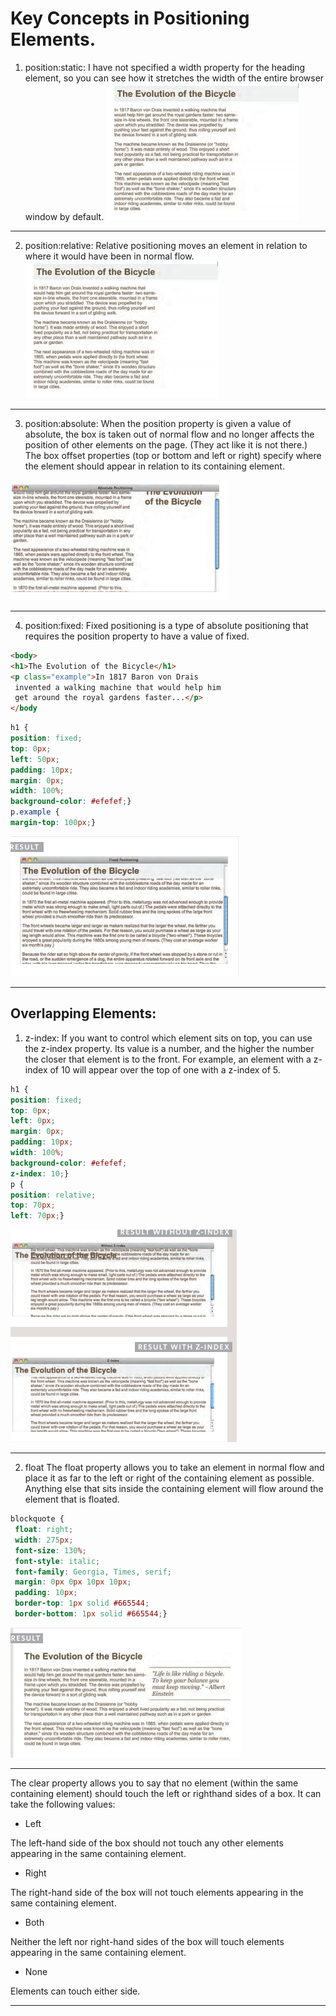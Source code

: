 # Key Concepts in Positioning Elements.
1. position:static:
I have not specified a width
property for the heading
element, so you can see how it
stretches the width of the entire
browser window by default.
![image8.1](./img/img8.1.png)
_____________
2. position:relative:
Relative positioning moves an
element in relation to where it
would have been in normal flow.
![image8.2](./img/img8.2.png)
____
3. position:absolute:
When the position property
is given a value of absolute,
the box is taken out of normal
flow and no longer affects the
position of other elements on
the page. (They act like it is not
there.)
The box offset properties (top
or bottom and left or right)
specify where the element
should appear in relation to its
containing element.

![image8.3](./img/img8.3.png)
____
4. position:fixed:
Fixed positioning is a type
of absolute positioning that
requires the position property
to have a value of fixed.
```html
<body>
<h1>The Evolution of the Bicycle</h1>
<p class="example">In 1817 Baron von Drais
 invented a walking machine that would help him
 get around the royal gardens faster...</p>
</body
```
``` css
h1 {
position: fixed;
top: 0px;
left: 50px;
padding: 10px;
margin: 0px;
width: 100%;
background-color: #efefef;}
p.example {
margin-top: 100px;}
```
![image8.4](./img/img8.4.png)
____
## Overlapping Elements:
1. z-index:
If you want to control which
element sits on top, you can use
the z-index property. Its value
is a number, and the higher the
number the closer that element
is to the front. For example, an
element with a z-index of 10
will appear over the top of one
with a z-index of 5.
```css
h1 {
position: fixed;
top: 0px;
left: 0px;
margin: 0px;
padding: 10px;
width: 100%;
background-color: #efefef;
z-index: 10;}
p {
position: relative;
top: 70px;
left: 70px;}
```
![image8.5](./img/img8.5.png)
_____
2. float
The float property allows you
to take an element in normal
flow and place it as far to the
left or right of the containing
element as possible.
Anything else that sits inside
the containing element will
flow around the element that is
floated.
```css
blockquote {
 float: right;
 width: 275px;
 font-size: 130%;
 font-style: italic;
 font-family: Georgia, Times, serif;
 margin: 0px 0px 10px 10px;
 padding: 10px;
 border-top: 1px solid #665544;
 border-bottom: 1px solid #665544;}
 ```
 ![image8.6](./img/img8.6.png)
 _______

 The clear property allows you
to say that no element (within
the same containing element)
should touch the left or righthand sides of a box. It can take
the following values:
* Left

The left-hand side of the box
should not touch any other
elements appearing in the same
containing element.
* Right

The right-hand side of the
box will not touch elements
appearing in the same containing
element.
* Both

Neither the left nor right-hand
sides of the box will touch
elements appearing in the same
containing element.
* None 

Elements can touch either side.
____


